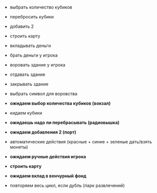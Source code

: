 - выбрать количество кубиков
- перебросить кубики
- добавить 2
- строить карту
- вкладывать деньги

- брать деньги у игрока
- воровать здание у игрока
- отдавать здание
- закрывать здание
- выбрать символ для воровства


- **ожидаем выбор количества кубиков (вокзал)**
- кидаем кубики
- **ожидаешь надо ли перебрасывать (радиовышка)**

- **ожидаем добавления 2 (порт)**
- автоматические действия (красные + синие + зеленые дать/взять монеты)

- **ожидаем ручные действия игрока**

- **строить карту**
- **ожидаем вклад в венчурный фонд**

- повторяем весь цикл, если дубль (парк развлечений)
